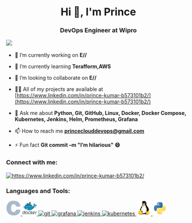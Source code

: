 <h1 align="center">Hi 👋, I'm Prince</h1>
<h3 align="center">DevOps Engineer at Wipro</h3>
<img src="[https://www.google.com/url?sa=i&url=https%3A%2F%2Felements.envato.com%2Fdevops-DRQKJPE&psig=AOvVaw0T75lz74k3N99KxjJxyWPp&ust=1751053687760000&source=images&cd=vfe&opi=89978449&ved=0CBUQjRxqFwoTCPDGvL3tj44DFQAAAAAdAAAAABAE](https://www.google.com/imgres?q=devops%20automation&imgurl=https%3A%2F%2Fwww.shinetechsoftware.co.uk%2Fwp-content%2Fuploads%2F2024%2F04%2F64462c9aa967774ccae5419f_611518d293e1fb811565bcc9_devops-automation-humanitec.jpeg&imgrefurl=https%3A%2F%2Fwww.shinetechsoftware.com.au%2Ftechnology%2Fdevops-practices-an-introduction-to-continuous-integration-continuous-deployment-and-automated-testing%2F&docid=K5y1UC6HnwUuTM&tbnid=cym7SaZIWiE1CM&vet=12ahUKEwiB-rrH7o-OAxW9lK8BHarAEd4QM3oECEcQAA..i&w=1200&h=628&hcb=2&itg=1&ved=2ahUKEwiB-rrH7o-OAxW9lK8BHarAEd4QM3oECEcQAA)" />

- 🔭 I’m currently working on **E//**

- 🌱 I’m currently learning **Terafform,AWS**

- 👯 I’m looking to collaborate on **E//**

- 👨‍💻 All of my projects are available at [https://www.linkedin.com/in/prince-kumar-b573101b2/](https://www.linkedin.com/in/prince-kumar-b573101b2/)

- 💬 Ask me about **Python, Git, GitHub, Linux, Docker, Docker Compose, Kubernetes, Jenkins, Helm, Prometheus, Grafana**

- 📫 How to reach me **princeclouddevops@gmail.com**

- ⚡ Fun fact **Git commit –m "I’m hilarious" 😄**

<h3 align="left">Connect with me:</h3>
<p align="left">
<a href="https://linkedin.com/in/https://www.linkedin.com/in/prince-kumar-b573101b2/" target="blank"><img align="center" src="https://raw.githubusercontent.com/rahuldkjain/github-profile-readme-generator/master/src/images/icons/Social/linked-in-alt.svg" alt="https://www.linkedin.com/in/prince-kumar-b573101b2/" height="30" width="40" /></a>
</p>

<h3 align="left">Languages and Tools:</h3>
<p align="left"> <a href="https://www.cprogramming.com/" target="_blank" rel="noreferrer"> <img src="https://raw.githubusercontent.com/devicons/devicon/master/icons/c/c-original.svg" alt="c" width="40" height="40"/> </a> <a href="https://www.docker.com/" target="_blank" rel="noreferrer"> <img src="https://raw.githubusercontent.com/devicons/devicon/master/icons/docker/docker-original-wordmark.svg" alt="docker" width="40" height="40"/> </a> <a href="https://git-scm.com/" target="_blank" rel="noreferrer"> <img src="https://www.vectorlogo.zone/logos/git-scm/git-scm-icon.svg" alt="git" width="40" height="40"/> </a> <a href="https://grafana.com" target="_blank" rel="noreferrer"> <img src="https://www.vectorlogo.zone/logos/grafana/grafana-icon.svg" alt="grafana" width="40" height="40"/> </a> <a href="https://www.jenkins.io" target="_blank" rel="noreferrer"> <img src="https://www.vectorlogo.zone/logos/jenkins/jenkins-icon.svg" alt="jenkins" width="40" height="40"/> </a> <a href="https://kubernetes.io" target="_blank" rel="noreferrer"> <img src="https://www.vectorlogo.zone/logos/kubernetes/kubernetes-icon.svg" alt="kubernetes" width="40" height="40"/> </a> <a href="https://www.linux.org/" target="_blank" rel="noreferrer"> <img src="https://raw.githubusercontent.com/devicons/devicon/master/icons/linux/linux-original.svg" alt="linux" width="40" height="40"/> </a> <a href="https://www.python.org" target="_blank" rel="noreferrer"> <img src="https://raw.githubusercontent.com/devicons/devicon/master/icons/python/python-original.svg" alt="python" width="40" height="40"/> </a> </p>
